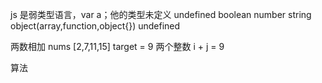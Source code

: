 js 是弱类型语言，var a；他的类型未定义 undefined
boolean number string object(array,function,object{})   undefined

两数相加
nums [2,7,11,15]
target = 9
两个整数 i + j = 9

算法
